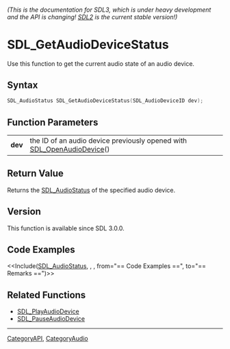 ###### (This is the documentation for SDL3, which is under heavy development and the API is changing! [SDL2](https://wiki.libsdl.org/SDL2/) is the current stable version!)
# SDL_GetAudioDeviceStatus

Use this function to get the current audio state of an audio device.

## Syntax

```c
SDL_AudioStatus SDL_GetAudioDeviceStatus(SDL_AudioDeviceID dev);

```

## Function Parameters

|             |                                                                                               |
| ----------- | --------------------------------------------------------------------------------------------- |
| **dev**     | the ID of an audio device previously opened with [SDL_OpenAudioDevice](SDL_OpenAudioDevice)() |

## Return Value

Returns the [SDL_AudioStatus](SDL_AudioStatus) of the specified audio
device.

## Version

This function is available since SDL 3.0.0.

## Code Examples

<<Include([SDL_AudioStatus](SDL_AudioStatus), , , from="== Code Examples ==", to="== Remarks ==")>>

## Related Functions

* [SDL_PlayAudioDevice](SDL_PlayAudioDevice)
* [SDL_PauseAudioDevice](SDL_PauseAudioDevice)

----
[CategoryAPI](CategoryAPI), [CategoryAudio](CategoryAudio)

